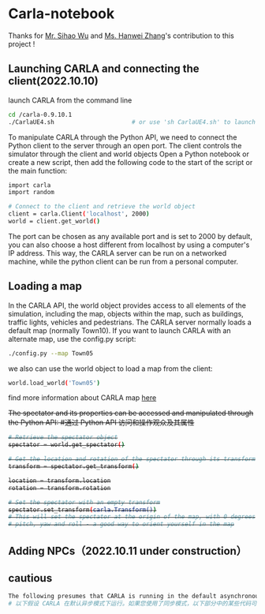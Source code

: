 # Carla-notebook
Thanks for [Mr. Sihao Wu](https://github.com/WilliamWu96) and [Ms. Hanwei Zhang](https://github.com/hanwei0912)'s contribution to this project !


## Launching CARLA and connecting the client(2022.10.10)

launch CARLA from the command line
```bash
cd /carla-0.9.10.1
./CarlaUE4.sh                      # or use 'sh CarlaUE4.sh' to launch it
``` 

To manipulate CARLA through the Python API, we need to connect the Python client to the server through an open port. The client controls the simulator through the client and world objects Open a Python notebook or create a new script, then add the following code to the start of the script or the main function:
```bash
import carla
import random

# Connect to the client and retrieve the world object
client = carla.Client('localhost', 2000)
world = client.get_world()
```



The port can be chosen as any available port and is set to 2000 by default, you can also choose a host different from localhost by using a computer's IP address. This way, the CARLA server can be run on a networked machine, while the python client can be run from a personal computer. 

## Loading a map
In the CARLA API, the world object provides access to all elements of the simulation, including the map, objects within the map, such as buildings, traffic lights, vehicles and pedestrians. The CARLA server normally loads a default map (normally Town10). If you want to launch CARLA with an alternate map, use the config.py script:
```bash
./config.py --map Town05 
```

we also can use the world object to load a map from the client:
```bash
world.load_world('Town05')
```
find more information about CARLA map [here](https://carla.readthedocs.io/en/latest/core_map/) 


<s> The spectator and its properties can be accessed and manipulated through the Python API: 
#通过 Python API 访问和操作观众及其属性
```bash
# Retrieve the spectator object
spectator = world.get_spectator()

# Get the location and rotation of the spectator through its transform
transform = spectator.get_transform()

location = transform.location
rotation = transform.rotation

# Set the spectator with an empty transform
spectator.set_transform(carla.Transform())
# This will set the spectator at the origin of the map, with 0 degrees
# pitch, yaw and roll - a good way to orient yourself in the map
```
</s>

## Adding NPCs（2022.10.11  under construction）






## cautious
```bash
The following presumes that CARLA is running in the default asynchronous mode. If you have engaged synchronous mode, some of the code in the following sections might not work as expected.
# 以下假设 CARLA 在默认异步模式下运行。如果您使用了同步模式，以下部分中的某些代码可能无法按预期工作。
```

